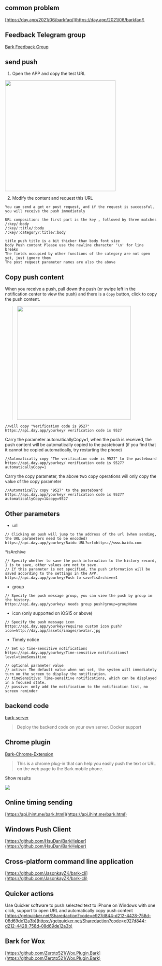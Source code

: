 ## common problem
[https://day.app/2021/06/barkfaq/](https://day.app/2021/06/barkfaq/)

## Feedback Telegram group
[Bark Feedback Group](https://t.me/joinchat/OsCbLzovUAE0YjY1)

## send push
1. Open the APP and copy the test URL

<img src="https://wx4.sinaimg.cn/mw2000/003rYfqply1grd1meqrvcj60bi08zt9i02.jpg" width=365 />

2. Modify the content and request this URL
````
You can send a get or post request, and if the request is successful, you will receive the push immediately

URL composition: the first part is the key , followed by three matches
/:key/:body
/:key/:title/:body
/:key/:category/:title/:body

title push title is a bit thicker than body font size
body Push content Please use the newline character '\n' for line breaks
The fields occupied by other functions of the category are not open yet, just ignore them
The post request parameter names are also the above
````

## Copy push content
When you receive a push, pull down the push (or swipe left in the notification center to view the push) and there is a `Copy` button, click to copy the push content.

> <img src="http://wx4.sinaimg.cn/mw690/0060lm7Tly1g0btjhgimij30ku0a60v1.jpg" width=375 />

````objc
//will copy "Verification code is 9527"
https://api.day.app/yourkey/ verification code is 9527
````

Carry the parameter automaticallyCopy=1, when the push is received, the push content will be automatically copied to the pasteboard (if you find that it cannot be copied automatically, try restarting the phone)
````objc
//Automatically copy "The verification code is 9527" to the pasteboard
https://api.day.app/yourkey/ verification code is 9527?automaticallyCopy=1
````


Carry the copy parameter, the above two copy operations will only copy the value of the copy parameter
````objc
//Automatically copy "9527" to the pasteboard
https://api.day.app/yourkey/ verification code is 9527?automaticallyCopy=1&copy=9527
````

## Other parameters

* url
````
// Clicking on push will jump to the address of the url (when sending, the URL parameters need to be encoded)
https://api.day.app/yourkey/Baidu URL?url=https://www.baidu.com
````
*isArchive
````
// Specify whether to save the push information to the history record, 1 is to save, other values ​​are not to save.
// If this parameter is not specified, the push information will be saved according to the settings in the APP.
https://api.day.app/yourkey/Push to save?isArchive=1
````
* group
````
// Specify the push message group, you can view the push by group in the history.
https://api.day.app/yourkey/ needs group push?group=groupName
````
* icon (only supported on iOS15 or above)
````
// Specify the push message icon
https://api.day.app/yourkey/requires custom icon push?icon=http://day.app/assets/images/avatar.jpg
````
* Timely notice
````
// Set up time-sensitive notifications
https://api.day.app/yourkey/Time-sensitive notifications?level=timeSensitive

// optional parameter value
// active: The default value when not set, the system will immediately turn on the screen to display the notification.
// timeSensitive: Time-sensitive notifications, which can be displayed in a focused state.
// passive: only add the notification to the notification list, no screen reminder
````

## backend code
[bark-server](https://github.com/Finb/bark-server)
> Deploy the backend code on your own server. Docker support

## Chrome plugin
[Bark-Chrome-Extension](https://github.com/xlvecle/Bark-Chrome-Extension)
> This is a chrome plug-in that can help you easily push the text or URL on the web page to the Bark mobile phone.

Show results

![](http://wx4.sinaimg.cn/mw690/0060lm7Tly1fyaqyhzdnxg30660dcu0h.gif)


## Online timing sending
[https://api.ihint.me/bark.html](https://api.ihint.me/bark.html)

## Windows Push Client
[https://github.com/HsuDan/BarkHelper](https://github.com/HsuDan/BarkHelper)

## Cross-platform command line application
[https://github.com/JasonkayZK/bark-cli](https://github.com/JasonkayZK/bark-cli)

## Quicker actions
Use Quicker software to push selected text to iPhone on Windows with one click, support to open URL and automatically copy push content
[https://getquicker.net/Sharedaction?code=e927d844-d212-4428-758d-08d69de12a3b](https://getquicker.net/Sharedaction?code=e927d844-d212-4428-758d-08d69de12a3b)

## Bark for Wox
[https://github.com/Zeroto521/Wox.Plugin.Bark](https://github.com/Zeroto521/Wox.Plugin.Bark)
